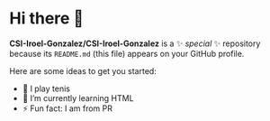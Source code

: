 # Hi there 👋


**CSI-Iroel-Gonzalez/CSI-Iroel-Gonzalez** is a ✨ _special_ ✨ repository because its `README.md` (this file) appears on your GitHub profile.

Here are some ideas to get you started:

- 🎾 I play tenis
- 🌱 I’m currently learning HTML
- ⚡ Fun fact: I am from PR
